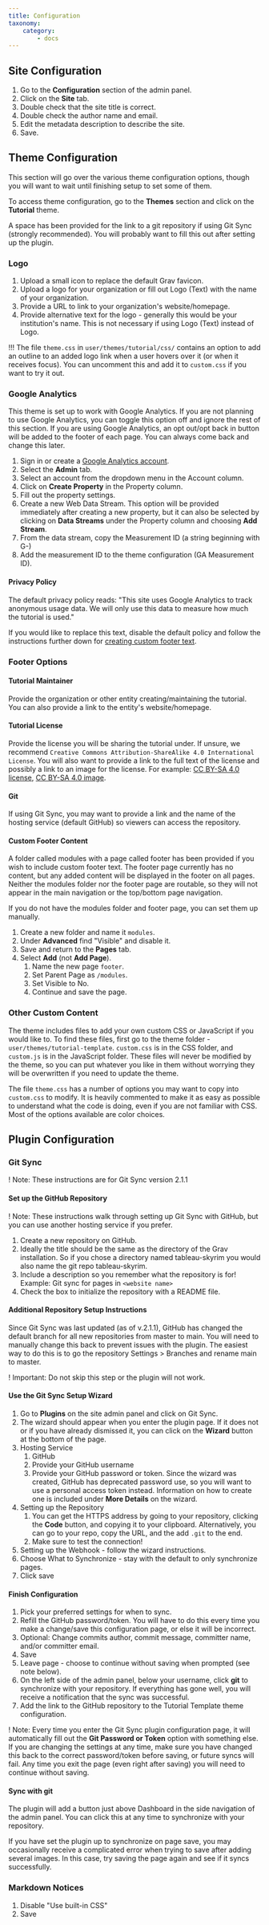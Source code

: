 ```yaml
---
title: Configuration
taxonomy:
    category:
        - docs
---
```


## Site Configuration

1. Go to the **Configuration** section of the admin panel.
2. Click on the **Site** tab.
3. Double check that the site title is correct.
4. Double check the author name and email.
5. Edit the metadata description to describe the site.
6. Save.

## Theme Configuration

This section will go over the various theme configuration options, though you will want to wait until finishing setup to set some of them.

To access theme configuration, go to the **Themes** section and click on the **Tutorial** theme.

A space has been provided for the link to a git repository if using Git Sync (strongly recommended). You will probably want to fill this out after setting up the plugin.

### Logo

1. Upload a small icon to replace the default Grav favicon.
2. Upload a logo for your organization or fill out Logo (Text) with the name of your organization.
3. Provide a URL to link to your organization's website/homepage.
4. Provide alternative text for the logo - generally this would be your institution's name. This is not necessary if using Logo (Text) instead of Logo.

!!! The file `theme.css` in `user/themes/tutorial/css/` contains an option to add an outline to an added logo link when a user hovers over it (or when it receives focus). You can uncomment this and add it to `custom.css` if you want to try it out.

### Google Analytics

This theme is set up to work with Google Analytics. If you are not planning to use Google Analytics, you can toggle this option off and ignore the rest of this section. If you are using Google Analytics, an opt out/opt back in button will be added to the footer of each page. You can always come back and change this later.

1. Sign in or create a [Google Analytics account](https://www.google.com/analytics/web/#home).
2. Select the **Admin** tab.
3. Select an account from the dropdown menu in the Account column.
4. Click on **Create Property** in the Property column.
5. Fill out the property settings.
6. Create a new Web Data Stream. This option will be provided immediately after creating a new property, but it can also be selected by clicking on **Data Streams** under the Property column and choosing **Add Stream**.
7. From the data stream, copy the Measurement ID (a string beginning with G-)
8. Add the measurement ID to the theme configuration (GA Measurement ID).

#### Privacy Policy

The default privacy policy reads: "This site uses Google Analytics to track anonymous usage data. We will only use this data to measure how much the tutorial is used."

If you would like to replace this text, disable the default policy and follow the instructions further down for [creating custom footer text](link-needed).

### Footer Options

#### Tutorial Maintainer

Provide the organization or other entity creating/maintaining the tutorial. You can also provide a link to the entity's website/homepage.

#### Tutorial License

Provide the license you will be sharing the tutorial under. If unsure, we recommend `Creative Commons Attribution-ShareAlike 4.0 International License`. You will also want to provide a link to the full text of the license and possibly a link to an image for the license. For example: [CC BY-SA 4.0 license](http://creativecommons.org/licenses/by-sa/4.0/), [CC BY-SA 4.0 image](https://i.creativecommons.org/l/by-sa/4.0/88x31.png).

#### Git

If using Git Sync, you may want to provide a link and the name of the hosting service (default GitHub) so viewers can access the repository.

#### Custom Footer Content

A folder called modules with a page called footer has been provided if you wish to include custom footer text. The footer page currently has no content, but any added content will be displayed in the footer on all pages. Neither the modules folder nor the footer page are routable, so they will not appear in the main navigation or the top/bottom page navigation.

If you do not have the modules folder and footer page, you can set them up manually.

1. Create a new folder and name it `modules`.
2. Under **Advanced** find "Visible" and disable it.
3. Save and return to the **Pages** tab.
4. Select **Add** (not **Add Page**).
	1. Name the new page `footer`.
	2. Set Parent Page as `/modules`.
	3. Set Visible to No.
	4. Continue and save the page.

### Other Custom Content

The theme includes files to add your own custom CSS or JavaScript if you would like to. To find these files, first go to the theme folder - `user/themes/tutorial-template`. `custom.css` is in the CSS folder, and `custom.js` is in the JavaScript folder. These files will never be modified by the theme, so you can put whatever you like in them without worrying they will be overwritten if you need to update the theme.

The file `theme.css` has a number of options you may want to copy into `custom.css` to modify. It is heavily commented to make it as easy as possible to understand what the code is doing, even if you are not familiar with CSS. Most of the options available are color choices.

## Plugin Configuration

### Git Sync

! Note: These instructions are for Git Sync version 2.1.1

#### Set up the GitHub Repository

! Note: These instructions walk through setting up Git Sync with GitHub, but you can use another hosting service if you prefer.

1. Create a new repository on GitHub.
2. Ideally the title should be the same as the directory of the Grav installation. So if you chose a directory named tableau-skyrim you would also name the git repo tableau-skyrim.
3. Include a description so you remember what the repository is for! Example: Git sync for pages in `<website name>`
4. Check the box to initialize the repository with a README file.

#### Additional Repository Setup Instructions

Since Git Sync was last updated (as of v.2.1.1), GitHub has changed the default branch for all new repositories from master to main. You will need to manually change this back to prevent issues with the plugin. The easiest way to do this is to go the repository Settings > Branches and rename main to master.

! Important: Do not skip this step or the plugin will not work.

#### Use the Git Sync Setup Wizard

1. Go to **Plugins** on the site admin panel and click on Git Sync.
2. The wizard should appear when you enter the plugin page. If it does not or if you have already dismissed it, you can click on the **Wizard** button at the bottom of the page.
3. Hosting Service
	1. GitHub
	2. Provide your GitHub username
	3. Provide your GitHub password or token. Since the wizard was created, GitHub has deprecated password use, so you will want to use a personal access token instead. Information on how to create one is included under **More Details** on the wizard.
4. Setting up the Repository
	1. You can get the HTTPS address by going to your repository, clicking the **Code** button, and copying it to your clipboard. Alternatively, you can go to your repo, copy the URL, and the add `.git` to the end.
	2. Make sure to test the connection!
5. Setting up the Webhook - follow the wizard instructions.
6. Choose What to Synchronize - stay with the default to only synchronize pages.
7. Click save

#### Finish Configuration

1. Pick your preferred settings for when to sync.
2. Refill the GitHub password/token. You will have to do this every time you make a change/save this configuration page, or else it will be incorrect.
3. Optional: Change commits author, commit message, committer name, and/or committer email.
4. Save
5. Leave page - choose to continue without saving when prompted (see note below).
6. On the left side of the admin panel, below your username, click **git** to synchronize with your repository. If everything has gone well, you will receive a notification that the sync was successful.
7. Add the link to the GitHub repository to the Tutorial Template theme configuration.

! Note: Every time you enter the Git Sync plugin configuration page, it will automatically fill out the **Git Password or Token** option with something else. If you are changing the settings at any time, make sure you have changed this back to the correct password/token before saving, or future syncs will fail. Any time you exit the page (even right after saving) you will need to continue without saving.

#### Sync with git

The plugin will add a button just above Dashboard in the side navigation of the admin panel. You can click this at any time to synchronize with your repository.

If you have set the plugin up to synchronize on page save, you may occasionally receive a complicated error when trying to save after adding several images. In this case, try saving the page again and see if it syncs successfully.

### Markdown Notices

1. Disable "Use built-in CSS"
2. Save